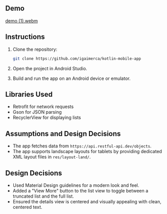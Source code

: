 ## Demo
[demo (1).webm](https://github.com/user-attachments/assets/ccbc0c14-f7a3-4f53-91b1-f881b87d65c1)

## Instructions

1. Clone the repository:
    ```bash
    git clone https://github.com/igaimerca/kotlin-mobile-app
    ```

2. Open the project in Android Studio.

3. Build and run the app on an Android device or emulator.

## Libraries Used

- Retrofit for network requests
- Gson for JSON parsing
- RecyclerView for displaying lists

## Assumptions and Design Decisions

- The app fetches data from `https://api.restful-api.dev/objects`.
- The app supports landscape layouts for tablets by providing dedicated XML layout files in `res/layout-land/`.

## Design Decisions

- Used Material Design guidelines for a modern look and feel.
- Added a "View More" button to the list view to toggle between a truncated list and the full list.
- Ensured the details view is centered and visually appealing with clean, centered text.
